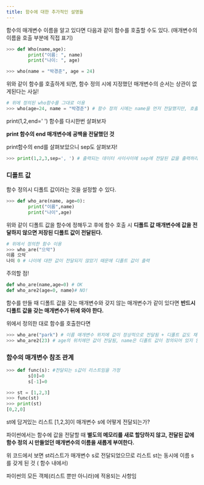 ```yaml
---
title: 함수에 대한 추가적인 설명들
---
```


함수의 매개변수 이름을 알고 있다면 다음과 같이 함수를 호출할 수도 있다. (매개변수의 이름을 호출 부분에 직접 표기)

```python
>>> def Who(name,age):
        print("이름: ", name)
        print("나이: ", age)

>>> who(name = "박경준", age = 24)
```

위와 같이 함수를 호출하게 되면, 함수 정의 시에 지정했던 매개변수의 순서는 상관이 없게된다는 사실!

```python
# 위에 정의된 who함수를 그대로 이용
>>> who(age=24, name = "박경준") # 함수 정의 시에는 name을 먼저 전달했지만, 호출 시 매개변수 이름을 직접 표기하면 상관없음
```

print(1,2,end=' ') 함수를 다시한번 살펴보자

**print 함수의 end 매개변수에 공백을 전달했던 것**

print함수의 end를 살펴보았으니 sep도 살펴보자!

```python
>>> print(1,2,3,sep=', ') # 출력되는 데이터 사이사이에 sep에 전달된 값을 출력하라는 뜻
```

### 디폴트 값

함수 정의시 디폴트 값이라는 것을 설정할 수 있다.

```python
>>> def who_are(name, age=0):
        print("이름",name)
        print("나이",age)
```

위와 같이 디폴트 값을 함수에 정해두고 후에 함수 호출 시 **디폴트 값 매개변수에 값을 전달하지 않으면 저장된 디폴트 값이 전달된다.**

```python
# 위에서 정의한 함수 이용
>>> who_are("으악")
이름 으악
나이 0 # 나이에 대한 값이 전달되지 않았기 때문에 디폴트 값이 출력
```

주의할 점!

```python
def who_are(name,age=0) # OK
def who_are2(age=0, name)# NO!
```

함수를 만들 때 디폴트 값을 갖는 매개변수와 갖지 않는 매개변수가 같이 있다면 **반드시 디폴트 값을 갖는 매개변수가 뒤에 와야 한다.**

위에서 정의한 대로 함수를 호출한다면

```python
>>> who_are("park") # 이름 매개변수 위치에 값이 정상적으로 전달됨 + 디폴트 값도 채워짐
>>> who_are2(23) # age의 위치에만 값이 전달됨, name은 디폴트 값이 정의되어 있지 않으므로 에러발생
```

### 함수의 매개변수 참조 관계

```python
>>> def func(s): #전달되는 s값이 리스트임을 가정
        s[0]=0
        s[-1]=0

>>> st = [1,2,3]
>>> func(st)
>>> print(st)
[0,2,0]
```

st에 담겨있는 리스트 [1,2,3]이 매개변수 s에 어떻게 전달되는가?

파이썬에서는 함수에 값을 전달할 때 **별도의 메모리를 새로 할당하지 않고, 전달된 값에 함수 정의 시 만들었던 매개변수의 이름을 새롭게 부여한다.**

위 코드에서 보면 st리스트가 매개변수 s로 전달되었으므로 리스트 st는 동시에 이름 s를 갖게 된 것 ( 함수 내에서)

파이썬의 모든 객체(리스트 뿐만 아니라)에 적용되는 사항임
